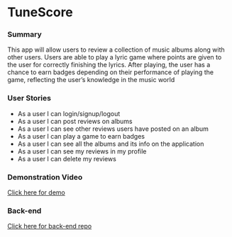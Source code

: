 # TuneScore

### Summary
This app will allow users to review a collection of music albums along with other users. Users are able to play a lyric game where points are given to the user for correctly finishing the lyrics. After playing, the user has a chance to earn badges depending on their performance of playing the game, reflecting the user’s knowledge in the music world

### User Stories
- As a user I can login/signup/logout
- As a user I can post reviews on albums
- As a user I can see other reviews users have posted on an album
- As a user I can play a game to earn badges
- As a user I can see all the albums and its info on the application
- As a user I can see my reviews in my profile
- As a user I can delete my reviews

### Demonstration Video
[Click here for demo](https://www.loom.com/share/5074db757d6e4191a291cd08e09f952e)

### Back-end
[Click here for back-end repo](https://github.com/zhaoerik/tunescore_backend)

